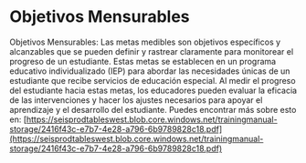 # Objetivos Mensurables
Objetivos Mensurables: Las metas medibles son objetivos específicos y alcanzables que se pueden definir y rastrear claramente para monitorear el progreso de un estudiante. Estas metas se establecen en un programa educativo individualizado (IEP) para abordar las necesidades únicas de un estudiante que recibe servicios de educación especial. Al medir el progreso del estudiante hacia estas metas, los educadores pueden evaluar la eficacia de las intervenciones y hacer los ajustes necesarios para apoyar el aprendizaje y el desarrollo del estudiante.
Puedes encontrar más sobre esto en: [https://seisprodtableswest.blob.core.windows.net/trainingmanual-storage/2416f43c-e7b7-4e28-a796-6b9789828c18.pdf](https://seisprodtableswest.blob.core.windows.net/trainingmanual-storage/2416f43c-e7b7-4e28-a796-6b9789828c18.pdf)